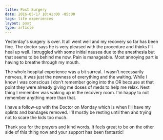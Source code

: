 ```yaml
---
title: Post Surgery
date: 2016-05-17 10:41:00 -05:00
tags: life experiences
layout: post
type: article
---
```


Yesterday's surgery is over. It all went well and my recovery so far has been fine. The doctor says he is very pleased with the procedure and thinks I'll heal up well. I struggled with some initial nausea due to the anesthesia but that seems to be behind me now. Pain is manageable. Most annoying part is having to breathe through my mouth.

The whole hospital experience was a bit surreal. I wasn't necessarily nervous, it was just the newness of everything and the waiting. While I know I was conscious I don't remember going into the OR because at that point they were already giving me doses of meds to help me relax. Next thing I remember was waking up in the recovery room. I'm happy to not remember anything more than that.

I have a follow-up with the Doctor on Monday which is when I'll have my splints and bandages removed. I'll mostly be resting until then and trying not to scare the kids too much.

Thank you for the prayers and kind words. It feels great to be on the other side of this thing now and your support has been fantastic!
